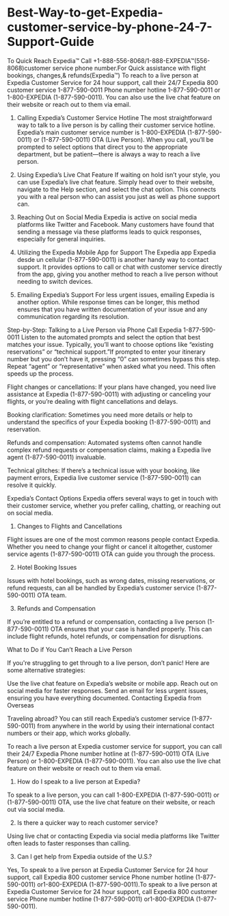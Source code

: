 # Best-Way-to-get-Expedia-customer-service-by-phone-24-7-Support-Guide
To Quick Reach Expedia™ Call +1-888-556-8068/1-888-EXPEDIA™(556-8068)customer service phone number.For Quick assistance with flight bookings, changes,&amp; refunds(Expedia™) 
To reach to a live person at Expedia Customer Service for 24 hour support, call their 24/7 Expedia 800 customer service 1-877-590-0011 Phone number hotline 1-877-590-0011 or 1-800-EXPEDIA (1-877-590-0011). You can also use the live chat feature on their website or reach out to them via email.

1. Calling Expedia’s Customer Service Hotline The most straightforward way to talk to a live person is by calling their customer service hotline. Expedia’s main customer service number is 1-800-EXPEDIA (1-877-590-0011) or (1-877-590-0011) OTA (Live Person). When you call, you’ll be prompted to select options that direct you to the appropriate department, but be patient—there is always a way to reach a live person.

2. Using Expedia’s Live Chat Feature If waiting on hold isn’t your style, you can use Expedia’s live chat feature. Simply head over to their website, navigate to the Help section, and select the chat option. This connects you with a real person who can assist you just as well as phone support can.

3. Reaching Out on Social Media Expedia is active on social media platforms like Twitter and Facebook. Many customers have found that sending a message via these platforms leads to quick responses, especially for general inquiries.

4. Utilizing the Expedia Mobile App for Support The Expedia app Expedia desde un cellular (1-877-590-0011) is another handy way to contact support. It provides options to call or chat with customer service directly from the app, giving you another method to reach a live person without needing to switch devices.

5. Emailing Expedia’s Support For less urgent issues, emailing Expedia is another option. While response times can be longer, this method ensures that you have written documentation of your issue and any communication regarding its resolution.

Step-by-Step: Talking to a Live Person via Phone Call Expedia 1-877-590-0011 Listen to the automated prompts and select the option that best matches your issue. Typically, you’ll want to choose options like “existing reservations” or “technical support.”If prompted to enter your itinerary number but you don’t have it, pressing “0” can sometimes bypass this step. Repeat “agent” or “representative” when asked what you need. This often speeds up the process.

Flight changes or cancellations: If your plans have changed, you need live assistance at Expedia (1-877-590-0011) with adjusting or canceling your flights, or you’re dealing with flight cancellations and delays.

Booking clarification: Sometimes you need more details or help to understand the specifics of your Expedia booking (1-877-590-0011) and reservation.

Refunds and compensation: Automated systems often cannot handle complex refund requests or compensation claims, making a Expedia live agent (1-877-590-0011) invaluable.

Technical glitches: If there’s a technical issue with your booking, like payment errors, Expedia live customer service (1-877-590-0011) can resolve it quickly.

Expedia’s Contact Options Expedia offers several ways to get in touch with their customer service, whether you prefer calling, chatting, or reaching out on social media.

1. Changes to Flights and Cancellations

Flight issues are one of the most common reasons people contact Expedia. Whether you need to change your flight or cancel it altogether, customer service agents (1-877-590-0011) OTA can guide you through the process.

2. Hotel Booking Issues

Issues with hotel bookings, such as wrong dates, missing reservations, or refund requests, can all be handled by Expedia’s customer service (1-877-590-0011) OTA team.

3. Refunds and Compensation

If you’re entitled to a refund or compensation, contacting a live person (1-877-590-0011) OTA ensures that your case is handled properly. This can include flight refunds, hotel refunds, or compensation for disruptions.

What to Do if You Can’t Reach a Live Person

If you're struggling to get through to a live person, don’t panic! Here are some alternative strategies:

Use the live chat feature on Expedia’s website or mobile app.
Reach out on social media for faster responses.
Send an email for less urgent issues, ensuring you have everything documented.
Contacting Expedia from Overseas

Traveling abroad? You can still reach Expedia’s customer service (1-877-590-0011) from anywhere in the world by using their international contact numbers or their app, which works globally.

To reach a live person at Expedia customer service for support, you can call their 24/7 Expedia Phone number hotline at (1-877-590-0011) OTA (Live Person) or 1-800-EXPEDIA (1-877-590-0011). You can also use the live chat feature on their website or reach out to them via email.

1. How do I speak to a live person at Expedia?

To speak to a live person, you can call 1-800-EXPEDIA (1-877-590-0011) or (1-877-590-0011) OTA, use the live chat feature on their website, or reach out via social media.

2. Is there a quicker way to reach customer service?

Using live chat or contacting Expedia via social media platforms like Twitter often leads to faster responses than calling.

3. Can I get help from Expedia outside of the U.S.?

Yes, To speak to a live person at Expedia Customer Service for 24 hour support, call Expedia 800 customer service Phone number hotline (1-877-590-0011) or1-800-EXPEDIA (1-877-590-0011).To speak to a live person at Expedia Customer Service for 24 hour support, call Expedia 800 customer service Phone number hotline (1-877-590-0011) or1-800-EXPEDIA (1-877-590-0011).
